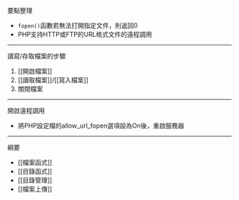要點整理
- `fopen()`函數若無法打開指定文件，則返回0
- PHP支持HTTP或FTP的URL格式文件的遠程調用

---

讀寫/存取檔案的步驟
1. [[開啟檔案]]
2. [[讀取檔案]]/[[寫入檔案]]
3. 關閉檔案

---

開啟遠程調用
- 將PHP設定檔的allow_url_fopen選項設為On後，重啟服務器

---

綱要
- [[檔案函式]]
- [[目錄函式]]
- [[目錄管理]]
- [[檔案上傳]]